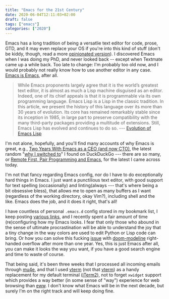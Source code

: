 ```yaml
---
title: "Emacs for the 21st Century"
date: 2020-06-04T12:11:03+02:00
draft: false
tags: ["emacs"]
categories: ["2020"]
---
```


Emacs has a long tradition of being a versatlie text editor for code, prose, GTD, and it may even replace your OS if you're into this kind of stuff (don't be kiddy, though, read a more [opinionated version](https://writequit.org/eos/eos.html)). I discovered Emacs when I was doing my PhD, and never looked back -- except when Textmate came up a while back. Too late to change: I'm probably too old now, and I would probably not really know how to use another editor in any case. [Emacs is Emacs](https://news.ycombinator.com/item?id=18398324), after all.

> While Emacs proponents largely agree that it is the world’s greatest text editor, it is almost as much a Lisp machine disguised as an editor. Indeed, one of its chief appeals is that it is programmable via its own programming language. Emacs Lisp is a Lisp in the classic tradition. In this article, we present the history of this language over its more than 30 years of evolution. Its core has remained remarkably stable since its inception in 1985, in large part to preserve compatibility with the many third-party packages providing a multitude of extensions. Still, Emacs Lisp has evolved and continues to do so. --- [Evolution of Emacs Lisp](https://www.iro.umontreal.ca/~monnier/hopl-4-emacs-lisp.pdf)

I'm not alone, hopefully, and you'll find many accounts of why Emacs is great, e.g., [Two Years With Emacs as a CEO (and now CTO)](https://www.fugue.co/blog/2018-08-09-two-years-with-emacs-as-a-cto.html), the latest random "[why I switched to](https://protesilaos.com/codelog/2019-08-11-why-emacs-switch/)" I found on DuckDuckGo --- there are so many, or [Remote First, Pair Programming and Emacs](https://eamonnsullivan.co.uk/posts-output/2020-04-25-remote-first-emacs/), for the latest I came across today.

I'm not that fancy regarding Emacs config, nor do I have to do exceptionally hard things in Emacs. I just want a punctilious text editor, with good support for text spelling (occasionally) and linting(always --- that's where being a bit obsessive bless), that allows me to open as many buffers as I want (regardless of the working directory, okay Vim?), including shell and the like. Emacs does the job, and it does it right, that's all!

I have countless of personal `.emacs.d` config stored in my bookmark list, I keep posting [various links](https://aliquote.org/search/?s=%23emacs), and I recently spent a fair amount of time (re)configuring how my Emacs looks. I fear that only those who abound in the sense of ultimate procrastination will be able to understand the joy that a tiny change in the way colors are used to edit Python or Lisp code can bring. Or how you can solve this fucking [issue](https://github.com/hlissner/doom-emacs/issues/2967) with [doom-modeline](https://github.com/seagle0128/doom-modeline) right-handed overflow after more than one year. Yes, this is just Emacs after all, you can make it looks the way you want, if you have a good search engine and time to waste of course.

That being said, it's been three weeks that I processed all incoming emails through [mu4e](https://www.djcbsoftware.nl/code/mu/mu4e.html), and that I used [vterm](https://github.com/akermu/emacs-libvterm) (not that [vterm](https://github.com/vterm/vterm,)) as a handy replacement for my default terminal ([iTerm2](https://www.iterm2.com)), not to forget `xwidget` support which provides a way better (in some sense of "way") experience for web browsing than [eww](https://www.gnu.org/software/emacs/manual/html_mono/eww.html). I don't know what Emacs will be in the next decade, but surely I'm on the right track and will keep doing fine.
